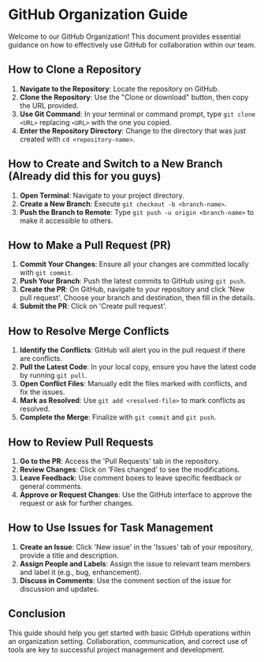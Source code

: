 # GitHub Organization Guide

Welcome to our GitHub Organization! This document provides essential guidance on how to effectively use GitHub for collaboration within our team.

## How to Clone a Repository

1. **Navigate to the Repository**: Locate the repository on GitHub.
2. **Clone the Repository**: Use the "Clone or download" button, then copy the URL provided.
3. **Use Git Command**: In your terminal or command prompt, type `git clone <URL>` replacing `<URL>` with the one you copied.
4. **Enter the Repository Directory**: Change to the directory that was just created with `cd <repository-name>`.

## How to Create and Switch to a New Branch (Already did this for you guys)

1. **Open Terminal**: Navigate to your project directory.
2. **Create a New Branch**: Execute `git checkout -b <branch-name>`.
3. **Push the Branch to Remote**: Type `git push -u origin <branch-name>` to make it accessible to others.

## How to Make a Pull Request (PR)

1. **Commit Your Changes**: Ensure all your changes are committed locally with `git commit`.
2. **Push Your Branch**: Push the latest commits to GitHub using `git push`.
3. **Create the PR**: On GitHub, navigate to your repository and click 'New pull request'. Choose your branch and destination, then fill in the details.
4. **Submit the PR**: Click on 'Create pull request'.

## How to Resolve Merge Conflicts

1. **Identify the Conflicts**: GitHub will alert you in the pull request if there are conflicts.
2. **Pull the Latest Code**: In your local copy, ensure you have the latest code by running `git pull`.
3. **Open Conflict Files**: Manually edit the files marked with conflicts, and fix the issues.
4. **Mark as Resolved**: Use `git add <resolved-file>` to mark conflicts as resolved.
5. **Complete the Merge**: Finalize with `git commit` and `git push`.

## How to Review Pull Requests

1. **Go to the PR**: Access the 'Pull Requests' tab in the repository.
2. **Review Changes**: Click on 'Files changed' to see the modifications.
3. **Leave Feedback**: Use comment boxes to leave specific feedback or general comments.
4. **Approve or Request Changes**: Use the GitHub interface to approve the request or ask for further changes.

## How to Use Issues for Task Management

1. **Create an Issue**: Click 'New issue' in the 'Issues' tab of your repository, provide a title and description.
2. **Assign People and Labels**: Assign the issue to relevant team members and label it (e.g., bug, enhancement).
3. **Discuss in Comments**: Use the comment section of the issue for discussion and updates.

## Conclusion

This guide should help you get started with basic GitHub operations within an organization setting. Collaboration, communication, and correct use of tools are key to successful project management and development.
